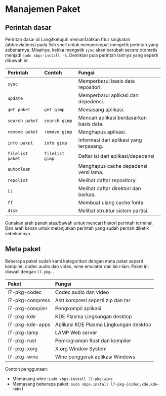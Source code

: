 # Manajemen Paket

## Perintah dasar

Perintah dasar di Langitketujuh memanfaatkan fitur singkatan (abbreviations) pada fish shell untuk mempercepat mengetik perintah yang sebenarnya. Misalnya, ketika mengetik `sync` akan berubah secara otomatis menjadi `sudo xbps-install -S`. Demikian pula perintah lainnya yang seperti dibawah ini.

Perintah            | Contoh          |Fungsi
 :---               | :---            | :---
`sync`              |                 | Memperbarui basis data repositori.
`update`            |                 | Memperbarui aplikasi dan depedensi.
`get paket`         | `get gimp`      | Memasang aplikasi.
`search paket`      | `search gimp`   | Mencari aplikasi berdasarkan basis data.
`remove paket`      | `remove gimp`   | Menghapus aplikasi.
`info paket`        | `info gimp`     | Informasi dari aplikasi yang terpasang.
`filelist paket`    | `filelist gimp` | Daftar isi dari aplikasi/depedensi
`autoclean`         |                 | Menghapus cache depedensi versi lama.
`repolist`          |                 | Melihat daftar repository.
`ll`                |                 | Melihat daftar direktori dan berkas.
`ff`                |                 | Membuat ulang cache fonta.
`disk`              |                 | Melihat struktur sistem partisi.

Gunakan arah panah atas/bawah untuk mencari histori perintah terminal. Dan arah kanan untuk melanjutkan perintah yang sudah pernah diketik sebelumnya.

## Meta paket

Beberapa paket sudah kami kategorikan dengan meta paket seperti kompiler, codec audio dan video, wine emulator dan lain-lain. Paket ini diawali dengan `l7-pkg-`.

Paket             |Fungsi
 :---             | :---
l7-pkg-codec      | Codec audio dan video
l7-pkg-compress   | Alat kompresi seperti zip dan tar
l7-pkg-compiler   | Pengkompil aplikasi
l7-pkg-kde        | KDE Plasma Lingkungan desktop
l7-pkg-kde-apps   | Aplikasi KDE Plasma Lingkungan desktop
l7-pkg-lamp       | LAMP Web server
l7-pkg-rust       | Pemrograman Rust dan kompiler
l7-pkg-xorg       | X.org Window System
l7-pkg-wine       | Wine penggerak aplikasi Windows

Contoh penggunaan:
- Memasang wine :`sudo xbps-install l7-pkg-wine`
- Memasang beberapa paket: `sudo xbps-install l7-pkg-{codec,kde,kde-apps}`
